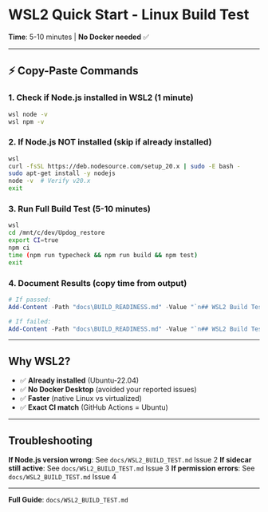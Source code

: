 # WSL2 Quick Start - Linux Build Test

**Time**: 5-10 minutes | **No Docker needed** ✅

---

## ⚡ Copy-Paste Commands

### 1. Check if Node.js installed in WSL2 (1 minute)

```bash
wsl node -v
wsl npm -v
```

### 2. If Node.js NOT installed (skip if already installed)

```bash
wsl
curl -fsSL https://deb.nodesource.com/setup_20.x | sudo -E bash -
sudo apt-get install -y nodejs
node -v  # Verify v20.x
exit
```

### 3. Run Full Build Test (5-10 minutes)

```bash
wsl
cd /mnt/c/dev/Updog_restore
export CI=true
npm ci
time (npm run typecheck && npm run build && npm test)
exit
```

### 4. Document Results (copy time from output)

```powershell
# If passed:
Add-Content -Path "docs\BUILD_READINESS.md" -Value "`n## WSL2 Build Test Results`n**Date**: $(Get-Date)`n**Status**: ✅ PASSED`n**Duration**: [paste time here]`n**Conclusion**: Linux build compatibility CONFIRMED`n"

# If failed:
Add-Content -Path "docs\BUILD_READINESS.md" -Value "`n## WSL2 Build Test Results`n**Date**: $(Get-Date)`n**Status**: ❌ FAILED`n**Error**: [paste error here]`n"
```

---

## Why WSL2?

- ✅ **Already installed** (Ubuntu-22.04)
- ✅ **No Docker Desktop** (avoided your reported issues)
- ✅ **Faster** (native Linux vs virtualized)
- ✅ **Exact CI match** (GitHub Actions = Ubuntu)

---

## Troubleshooting

**If Node.js version wrong**: See `docs/WSL2_BUILD_TEST.md` Issue 2 **If sidecar
still active**: See `docs/WSL2_BUILD_TEST.md` Issue 3 **If permission errors**:
See `docs/WSL2_BUILD_TEST.md` Issue 4

---

**Full Guide**: `docs/WSL2_BUILD_TEST.md`
